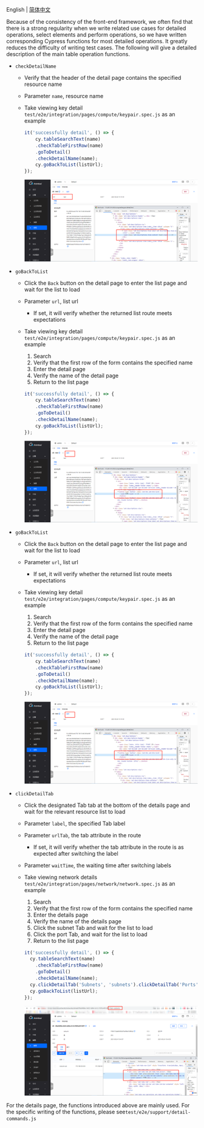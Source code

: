 English | [简体中文](/docs/zh/test/3-3-E2E-detail-operation.md)

Because of the consistency of the front-end framework, we often find that there is a strong regularity when we write related use cases for detailed operations, select elements and perform operations, so we have written corresponding Cypress functions for most detailed operations. It greatly reduces the difficulty of writing test cases. The following will give a detailed description of the main table operation functions.

- `checkDetailName`
  - Verify that the header of the detail page contains the specified resource name
  - Parameter `name`, resource name
  - Take viewing key detail `test/e2e/integration/pages/compute/keypair.spec.js` as an example

    ```javascript
    it('successfully detail', () => {
        cy.tableSearchText(name)
        .checkTableFirstRow(name)
        .goToDetail()
        .checkDetailName(name);
        cy.goBackToList(listUrl);
    });
    ```

    ![name](images/e2e/detail/name.png)

- `goBackToList`
  - Click the `Back` button on the detail page to enter the list page and wait for the list to load
  - Parameter `url`, list url
    - If set, it will verify whether the returned list route meets expectations
  - Take viewing key detail `test/e2e/integration/pages/compute/keypair.spec.js` as an example
    1. Search
    2. Verify that the first row of the form contains the specified name
    3. Enter the detail page
    4. Verify the name of the detail page
    5. Return to the list page

    ```javascript
    it('successfully detail', () => {
        cy.tableSearchText(name)
        .checkTableFirstRow(name)
        .goToDetail()
        .checkDetailName(name);
        cy.goBackToList(listUrl);
    });
    ```

    ![list](images/e2e/detail/list.png)

- `goBackToList`
  - Click the `Back` button on the detail page to enter the list page and wait for the list to load
  - Parameter `url`, list url
    - If set, it will verify whether the returned list route meets expectations
  - Take viewing key detail `test/e2e/integration/pages/compute/keypair.spec.js` as an example
    1. Search
    2. Verify that the first row of the form contains the specified name
    3. Enter the detail page
    4. Verify the name of the detail page
    5. Return to the list page

    ```javascript
    it('successfully detail', () => {
        cy.tableSearchText(name)
        .checkTableFirstRow(name)
        .goToDetail()
        .checkDetailName(name);
        cy.goBackToList(listUrl);
    });
    ```

    ![list](images/e2e/detail/list.png)

- `clickDetailTab`
  - Click the designated Tab tab at the bottom of the details page and wait for the relevant resource list to load
  - Parameter `label`, the specified Tab label
  - Parameter `urlTab`, the tab attribute in the route
    - If set, it will verify whether the tab attribute in the route is as expected after switching the label
  - Parameter `waitTime`, the waiting time after switching labels
  - Take viewing network details `test/e2e/integration/pages/network/network.spec.js` as an example
    1. Search
    2. Verify that the first row of the form contains the specified name
    3. Enter the details page
    4. Verify the name of the details page
    5. Click the subnet Tab and wait for the list to load
    6. Click the port Tab, and wait for the list to load
    5. Return to the list page

    ```javascript
    it('successfully detail', () => {
      cy.tableSearchText(name)
        .checkTableFirstRow(name)
        .goToDetail()
        .checkDetailName(name);
      cy.clickDetailTab('Subnets', 'subnets').clickDetailTab('Ports', 'ports');
      cy.goBackToList(listUrl);
    });
    ```

    ![tab](images/e2e/detail/tab.png)

For the details page, the functions introduced above are mainly used. For the specific writing of the functions, please see`test/e2e/support/detail-commands.js`